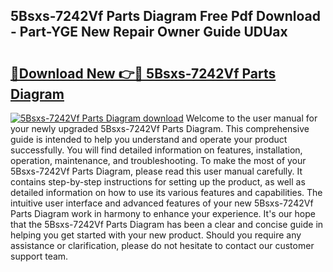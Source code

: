 ## 5Bsxs-7242Vf Parts Diagram Free Pdf Download - Part-YGE New Repair Owner Guide UDUax

# <h2><a href="http://dfriie.blite.top/?on=5Bsxs-7242Vf+Parts+Diagram">🔗Download New 👉🔴 5Bsxs-7242Vf Parts Diagram</a></h2>

[![5Bsxs-7242Vf Parts Diagram download](https://i.imgur.com/lujVjoI.png)](http://dfriie.blite.top/?on=5Bsxs-7242Vf+Parts+Diagram)
Welcome to the user manual for your newly upgraded 5Bsxs-7242Vf Parts Diagram. This comprehensive guide is intended to help you understand and operate your product successfully. You will find detailed information on features, installation, operation, maintenance, and troubleshooting. To make the most of your 5Bsxs-7242Vf Parts Diagram, please read this user manual carefully. It contains step-by-step instructions for setting up the product, as well as detailed information on how to use its various features and capabilities. The intuitive user interface and advanced features of your new 5Bsxs-7242Vf Parts Diagram work in harmony to enhance your experience. It's our hope that the 5Bsxs-7242Vf Parts Diagram has been a clear and concise guide in helping you get started with your new product. Should you require any assistance or clarification, please do not hesitate to contact our customer support team.
